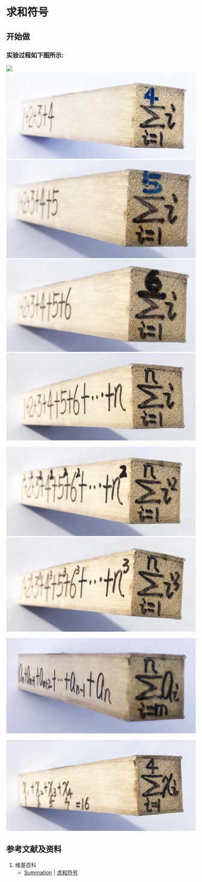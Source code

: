 # 求和符号

## 开始做

### 实验过程如下图所示:

![](/images/无穷级数/求和符号/1a1.jpg)
![](/images/无穷级数/求和符号/1a2.jpg)
![](/images/无穷级数/求和符号/1a3.jpg)
![](/images/无穷级数/求和符号/1a4.jpg)
![](/images/无穷级数/求和符号/1a5.jpg)

![](/images/无穷级数/求和符号/2a1.jpg)
![](/images/无穷级数/求和符号/2a2.jpg)

![](/images/无穷级数/求和符号/3a1.jpg)

![](/images/无穷级数/求和符号/4a1.jpg)

## 参考文献及资料

1. 维基百科
	- [Summation](https://en.wikipedia.org/wiki/Summation) | [求和符号](https://zh.wikipedia.org/wiki/求和符号) 
